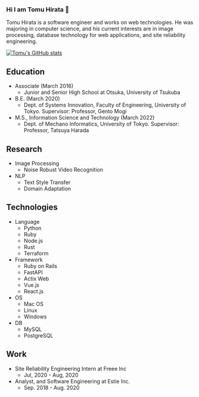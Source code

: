 ### Hi I am Tomu Hirata 👋

<!--
**TomeHirata/TomeHirata** is a ✨ _special_ ✨ repository because its `README.md` (this file) appears on your GitHub profile.

Here are some ideas to get you started:

- 🔭 I’m currently working on ...
- 🌱 I’m currently learning ...
- 👯 I’m looking to collaborate on ...
- 🤔 I’m looking for help with ...
- 💬 Ask me about ...
- 📫 How to reach me: ...
- 😄 Pronouns: ...
- ⚡ Fun fact: ...
-->
Tomu Hirata is a software engineer and works on web technologies. He was majoring in computer
science, and his current interests are in image processing, database technology for web
applications, and site reliability engineering.

[![Tomu's GitHub stats](https://github-readme-stats.vercel.app/api?username=TomeHirata&count_private=true)](https://github.com/anuraghazra/github-readme-stats)

## Education
- Associate (March 2016)
  - Junior and Senior High School at Otsuka, University of Tsukuba
- B.E. (March 2020)
  - Dept. of Systems Innovation, Faculty of Engineering, University of Tokyo. Supervisor: Professor, Gento Mogi
- M.S., Information Science and Technology (March 2022)
  - Dept. of Mechano Informatics, University of Tokyo. Supervisor: Professor, Tatsuya Harada 

## Research
- Image Processing
  - Noise Robust Video Recognition
- NLP
  - Text Style Transfer
  - Domain Adaptation

## Technologies
- Language
  - Python
  - Ruby
  - Node.js
  - Rust
  - Terraform
- Framework
  - Ruby on Rails
  - FastAPI
  - Actix Web
  - Vue.js
  - React.js
- OS
  - Mac OS
  - Linux
  - Windows
- DB
  - MySQL
  - PostgreSQL

## Work
- Site Reliability Engineering Intern at Freee Inc
  - Jul, 2020 - Aug, 2020
- Analyst, and Software Engineering at Estie Inc.
  - Sep. 2018 - Aug. 2020
